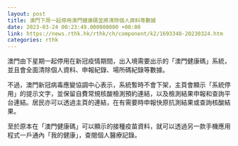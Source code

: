 ```yaml
---
layout: post
title: 澳門下周一起停用澳門健康碼並將清除個人資料等數據
date: 2023-03-24 00:23:49.000000000 +08:00
link: https://news.rthk.hk/rthk/ch/component/k2/1693340-20230324.htm
categories: rthk
---
```


澳門由下星期一起停用在新冠疫情期間，出入境需要出示的「澳門健康碼」系統，並且會全面清除個人資料、申報紀錄、場所碼紀錄等數據。

不過，澳門新冠病毒應變協調中心表示，系統暫時不會下架，主頁會顯示「系統停用」的提示文字，並保留自費常規核酸檢測預約連結，以及檢測結果申報和查詢平台連結。居民亦可以透過主頁的連結，在有需要時申報快原抗測結果或查詢核酸結果。

至於原本在「澳門健康碼」可以顯示的接種疫苗資料，就可以透過另一款手機應用程式一戶通內「我的健康」，查閱個人醫療記錄。
